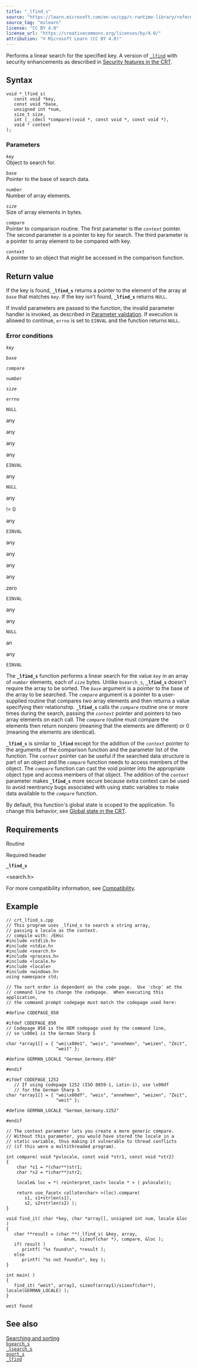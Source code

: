 ```yaml
---
title: "_lfind_s"
source: "https://learn.microsoft.com/en-us/cpp/c-runtime-library/reference/lfind-s?view=msvc-170"
source_tag: "mslearn"
license: "CC BY 4.0"
license_url: "https://creativecommons.org/licenses/by/4.0/"
attribution: "© Microsoft Learn (CC BY 4.0)"
---
```

Performs a linear search for the specified key. A version of [`_lfind`](https://learn.microsoft.com/en-us/cpp/c-runtime-library/reference/lfind?view=msvc-170) with security enhancements as described in [Security features in the CRT](https://learn.microsoft.com/en-us/cpp/c-runtime-library/security-features-in-the-crt?view=msvc-170).

## Syntax

```
void *_lfind_s(
   const void *key,
   const void *base,
   unsigned int *num,
   size_t size,
   int (__cdecl *compare)(void *, const void *, const void *),
   void * context
);
```

### Parameters

_`key`_  
Object to search for.

_`base`_  
Pointer to the base of search data.

_`number`_  
Number of array elements.

_`size`_  
Size of array elements in bytes.

_`compare`_  
Pointer to comparison routine. The first parameter is the _`context`_ pointer. The second parameter is a pointer to key for search. The third parameter is a pointer to array element to be compared with key.

_`context`_  
A pointer to an object that might be accessed in the comparison function.

## Return value

If the key is found, **`_lfind_s`** returns a pointer to the element of the array at _`base`_ that matches _`key`_. If the key isn't found, **`_lfind_s`** returns `NULL`.

If invalid parameters are passed to the function, the invalid parameter handler is invoked, as described in [Parameter validation](https://learn.microsoft.com/en-us/cpp/c-runtime-library/parameter-validation?view=msvc-170). If execution is allowed to continue, `errno` is set to `EINVAL` and the function returns `NULL`.

### Error conditions

_`key`_

_`base`_

_`compare`_

_`number`_

_`size`_

`errno`

`NULL`

any

any

any

any

`EINVAL`

any

`NULL`

any

!= 0

any

`EINVAL`

any

any

any

any

zero

`EINVAL`

any

any

`NULL`

an

any

`EINVAL`

The **`_lfind_s`** function performs a linear search for the value _`key`_ in an array of _`number`_ elements, each of _`size`_ bytes. Unlike `bsearch_s`, **`_lfind_s`** doesn't require the array to be sorted. The _`base`_ argument is a pointer to the base of the array to be searched. The _`compare`_ argument is a pointer to a user-supplied routine that compares two array elements and then returns a value specifying their relationship. **`_lfind_s`** calls the _`compare`_ routine one or more times during the search, passing the _`context`_ pointer and pointers to two array elements on each call. The _`compare`_ routine must compare the elements then return nonzero (meaning that the elements are different) or 0 (meaning the elements are identical).

**`_lfind_s`** is similar to **`_lfind`** except for the addition of the _`context`_ pointer to the arguments of the comparison function and the parameter list of the function. The _`context`_ pointer can be useful if the searched data structure is part of an object and the _`compare`_ function needs to access members of the object. The _`compare`_ function can cast the void pointer into the appropriate object type and access members of that object. The addition of the _`context`_ parameter makes **`_lfind_s`** more secure because extra context can be used to avoid reentrancy bugs associated with using static variables to make data available to the _`compare`_ function.

By default, this function's global state is scoped to the application. To change this behavior, see [Global state in the CRT](https://learn.microsoft.com/en-us/cpp/c-runtime-library/global-state?view=msvc-170).

## Requirements

Routine

Required header

**`_lfind_s`**

<search.h>

For more compatibility information, see [Compatibility](https://learn.microsoft.com/en-us/cpp/c-runtime-library/compatibility?view=msvc-170).

## Example

```
// crt_lfind_s.cpp
// This program uses _lfind_s to search a string array,
// passing a locale as the context.
// compile with: /EHsc
#include <stdlib.h>
#include <stdio.h>
#include <search.h>
#include <process.h>
#include <locale.h>
#include <locale>
#include <windows.h>
using namespace std;

// The sort order is dependent on the code page.  Use 'chcp' at the
// command line to change the codepage.  When executing this application,
// the command prompt codepage must match the codepage used here:

#define CODEPAGE_850

#ifdef CODEPAGE_850
// Codepage 850 is the OEM codepage used by the command line,
// so \x00e1 is the German Sharp S

char *array1[] = { "wei\x00e1", "weis", "annehmen", "weizen", "Zeit",
                   "weit" };

#define GERMAN_LOCALE "German_Germany.850"

#endif

#ifdef CODEPAGE_1252
   // If using codepage 1252 (ISO 8859-1, Latin-1), use \x00df
   // for the German Sharp S
char *array1[] = { "wei\x00df", "weis", "annehmen", "weizen", "Zeit",
                   "weit" };

#define GERMAN_LOCALE "German_Germany.1252"

#endif

// The context parameter lets you create a more generic compare.
// Without this parameter, you would have stored the locale in a
// static variable, thus making it vulnerable to thread conflicts
// (if this were a multithreaded program).

int compare( void *pvlocale, const void *str1, const void *str2)
{
    char *s1 = *(char**)str1;
    char *s2 = *(char**)str2;

    locale& loc = *( reinterpret_cast< locale * > ( pvlocale));

    return use_facet< collate<char> >(loc).compare(
       s1, s1+strlen(s1),
       s2, s2+strlen(s2) );
}

void find_it( char *key, char *array[], unsigned int num, locale &loc )
{
   char **result = (char **)_lfind_s( &key, array,
                      &num, sizeof(char *), compare, &loc );
   if( result )
      printf( "%s found\n", *result );
   else
      printf( "%s not found\n", key );
}

int main( )
{
   find_it( "weit", array1, sizeof(array1)/sizeof(char*), locale(GERMAN_LOCALE) );
}
```

```
weit found
```

## See also

[Searching and sorting](https://learn.microsoft.com/en-us/cpp/c-runtime-library/searching-and-sorting?view=msvc-170)  
[`bsearch_s`](https://learn.microsoft.com/en-us/cpp/c-runtime-library/reference/bsearch-s?view=msvc-170)  
[`_lsearch_s`](https://learn.microsoft.com/en-us/cpp/c-runtime-library/reference/lsearch-s?view=msvc-170)  
[`qsort_s`](https://learn.microsoft.com/en-us/cpp/c-runtime-library/reference/qsort-s?view=msvc-170)  
[`_lfind`](https://learn.microsoft.com/en-us/cpp/c-runtime-library/reference/lfind?view=msvc-170)